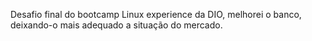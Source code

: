 Desafio final do bootcamp Linux experience da DIO, melhorei o banco, deixando-o mais adequado a situação do mercado.

